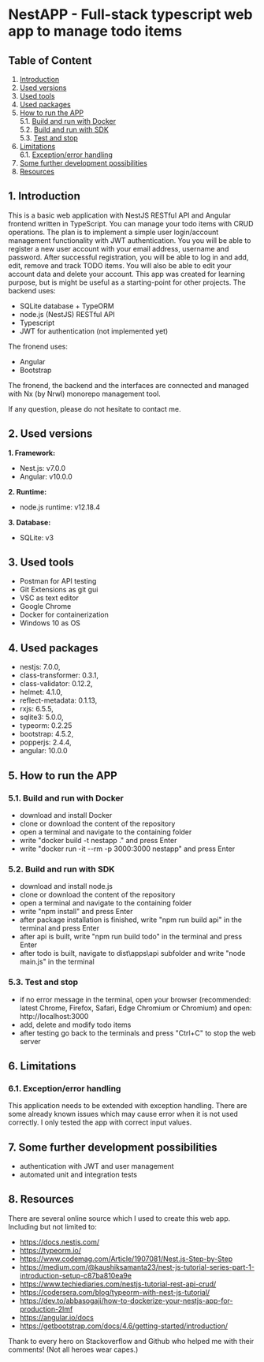 # NestAPP - Full-stack typescript web app to manage todo items
## Table of Content
1. [Introduction](#introduction)
2. [Used versions](#used-versions)
3. [Used tools](#used-tools)
4. [Used packages](#used-packages)
5. [How to run the APP](#how-to-run-the-app)\
	5.1. [Build and run with Docker](#build-and-run-with-docker)\
	5.2. [Build and run with SDK](#build-and-run-with-sdk)\
	5.3. [Test and stop](#test-and-stop)
6. [Limitations](#limitations)\
    6.1. [Exception/error handling](#exception-error-handling)
7. [Some further development possibilities](#some-further-development-possibilities)
8. [Resources](#resources)

## 1. Introduction <a name="introduction"></a>
This is a basic web application with NestJS RESTful API and Angular frontend written in TypeScript. You can manage your todo items with CRUD operations. The plan is to implement a simple user login/account management functionality with JWT authentication. You you will be able to register a new user account with your email address, username and password. After successful registration, you will be able to log in and add, edit, remove and track TODO items. You will also be able to edit your account data and delete your account. This app was created for learning purpose, but is might be useful as a starting-point for other projects.
The backend uses:
- SQLite database + TypeORM
- node.js (NestJS) RESTful API
- Typescript
- JWT for authentication (not implemented yet)

The fronend uses:
- Angular
- Bootstrap

The fronend, the backend and the interfaces are connected and managed with Nx (by Nrwl) monorepo management tool.

If any question, please do not hesitate to contact me.
## 2. Used versions <a name="used-versions"></a>
**1. Framework:**
- Nest.js: v7.0.0
- Angular: v10.0.0

**2. Runtime:**
- node.js runtime: v12.18.4

**3. Database:**
- SQLite: v3
## 3. Used tools <a name="used-tools"></a>
- Postman for API testing
- Git Extensions as git gui
- VSC as text editor
- Google Chrome
- Docker for containerization
- Windows 10 as OS
## 4. Used packages <a name="used-packages"></a>
- nestjs: 7.0.0,
- class-transformer: 0.3.1,
- class-validator: 0.12.2,
- helmet: 4.1.0,
- reflect-metadata: 0.1.13,
- rxjs: 6.5.5,
- sqlite3: 5.0.0,
- typeorm: 0.2.25
- bootstrap: 4.5.2,
- popperjs: 2.4.4,
- angular: 10.0.0
## 5. How to run the APP <a name="how-to-run-the-app"></a>
### 5.1. Build and run with Docker <a name="build-and-run-with-docker"></a>
- download and install Docker
- clone or download the content of the repository
- open a terminal and navigate to the containing folder
- write "docker build -t nestapp ." and press Enter
- write "docker run  -it --rm -p 3000:3000 nestapp" and press Enter
### 5.2. Build and run with SDK <a name="build-and-run-with-sdk"></a>
- download and install node.js
- clone or download the content of the repository
- open a terminal and navigate to the containing folder
- write "npm install" and press Enter
- after package installation is finished, write "npm run build api" in the terminal and press Enter
- after api is built, write "npm run build todo" in the terminal and press Enter
- after todo is built, navigate to dist\apps\api subfolder and write "node main.js" in the terminal
### 5.3. Test and stop <a name="test-and-stop"></a>
- if no error message in the terminal, open your browser (recommended: latest Chrome, Firefox, Safari, Edge Chromium or Chromium) and open: http://localhost:3000
- add, delete and modify todo items
- after testing go back to the terminals and press "Ctrl+C" to stop the web server
## 6. Limitations <a name="limitations"></a>
### 6.1. Exception/error handling <a name="exception-error-handling"></a>
This application needs to be extended with exception handling. There are some already known issues which may cause error when it is not used correctly. I only tested the app with correct input values.
## 7. Some further development possibilities <a name="some-further-development-possibilities"></a>
- authentication with JWT and user management
- automated unit and integration tests
## 8. Resources <a name="resources"></a>
There are several online source which I used to create this web app.\
Including but not limited to:
- https://docs.nestjs.com/
- https://typeorm.io/
- https://www.codemag.com/Article/1907081/Nest.js-Step-by-Step
- https://medium.com/@kaushiksamanta23/nest-js-tutorial-series-part-1-introduction-setup-c87ba810ea9e
- https://www.techiediaries.com/nestjs-tutorial-rest-api-crud/
- https://codersera.com/blog/typeorm-with-nest-js-tutorial/
- https://dev.to/abbasogaji/how-to-dockerize-your-nestjs-app-for-production-2lmf
- https://angular.io/docs
- https://getbootstrap.com/docs/4.6/getting-started/introduction/

Thank to every hero on Stackoverflow and Github who helped me with their comments! (Not all heroes wear capes.)